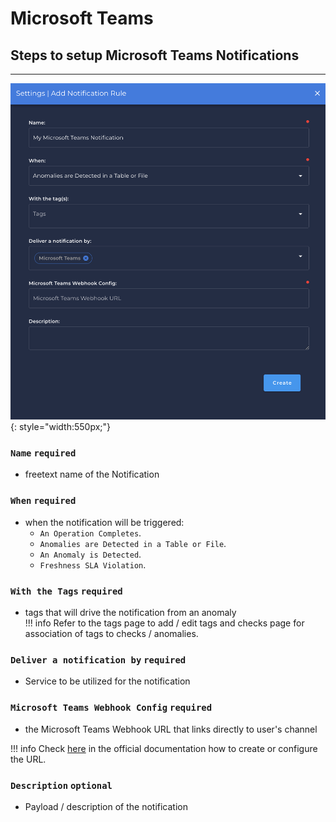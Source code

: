 # Microsoft Teams

## Steps to setup Microsoft Teams Notifications

---

![Screenshot](../../assets/notifications/services/microsoft-teams-notification.png){: style="width:550px;"}

### `Name` <spam id='required'>`required`</spam>

* freetext name of the Notification

### `When` <spam id='required'>`required`</spam>

* when the notification will be triggered:
    * `An Operation Completes`.
    * `Anomalies are Detected in a Table or File`.
    * `An Anomaly is Detected`.
    * `Freshness SLA Violation`.

### `With the Tags` <spam id='required'>`required`</spam>
* tags that will drive the notification from an anomaly   
!!! info
    Refer to the tags page to add / edit tags and checks page for association of tags to checks / anomalies.

### `Deliver a notification by` <spam id='required'>`required`</spam>
* Service to be utilized for the notification

### `Microsoft Teams Webhook Config` <spam id='required'>`required`</spam>
* the Microsoft Teams Webhook URL that links directly to user's channel

!!! info
     Check [here](https://learn.microsoft.com/en-us/microsoftteams/platform/webhooks-and-connectors/how-to/add-incoming-webhook) in the official documentation how to create or configure the URL.

### `Description` <spam id='required'>`optional`</spam>
* Payload / description of the notification

